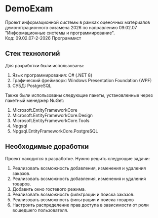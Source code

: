 # DemoExam

Проект информационной системы в рамках оценочных материалов демонстрационного экзамена 2026 по направлению 09.02.07 "Информационные системы и программирование".<br>
Код: 09.02.07-2-2026 Программист

## Стек технологий

Для разработки были использованы:
1. Язык программирования: C# (.NET 8)
2. Графический фреймворк: Windows Presentation Foundation (WPF)
3. СУБД: PostgreSQL

Также были использованы следующие пакеты, установленные через пакетный менеджер NuGet:
1. Microsoft.EntityFrameworkCore
2. Microsoft.EntityFrameworkCore.Design
3. Microsoft.EntityFrameworkCore.Tools
4. Npgsql
5. Npgsql.EntityFrameworkCore.PostgreSQL

## Необходимые доработки

Проект находится в разработке. Нужно решить следующие задачи:
1. Реализовать возможность добавления, изменения и удаления заказов.
2. Реализовать возможность добавления, изменения и удаления товаров.
3. Добавить окно гостевого режима.
4. Реализовать возможность фильтрации и поиска заказов.
5. Реализовать возможность фильтрации и поиска товаров
6. Настроить распределение прав доступа в зависимости от роли вошедшего пользователя.
